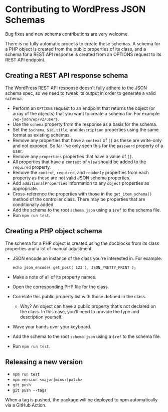 # Contributing to WordPress JSON Schemas

Bug fixes and new schema contributions are very welcome.

There is no fully automatic process to create these schemas. A schema for a PHP object is created from the public properties of its class, and a schema for a REST API response is created from an OPTIONS request to its REST API endpoint.

## Creating a REST API response schema

The WordPress REST API response doesn't fully adhere to the JSON schema spec, so we need to tweak its output in order to generate a valid schema.

* Perform an `OPTIONS` request to an endpoint that returns the object (or array of the objects) that you want to create a schema for. For example `/wp-json/wp/v2/users`.
* Use the `schema` property from the response as a basis for the schema.
* Set the `$schema`, `$id`, `title`, and `description` properties using the same format as existing schemas.
* Remove any properties that have a `context` of `[]` as these are write-only and not exposed. So far I've only seen this for the `password` property of a user.
* Remove any `properties` properties that have a value of `[]`.
* All properties that have a `context` of `view` should be added to the `required` property.
* Remove the `context`, `required`, and `readonly` properties from each property as these are not valid JSON schema properties.
* Add `additionalProperties` information to any `object` properties as appropriate.
* Cross-reference the properties with those in the `get_item_schema()` method of the controller class. There may be properties that are conditionally added.
* Add the schema to the root `schema.json` using a `$ref` to the schema file.
* Run `npm run test`.

## Creating a PHP object schema

The schema for a PHP object is created using the docblocks from its class properties and a lot of manual adjustment.

* JSON encode an instance of the class you're interested in. For example:

      echo json_encode( get_post( 123 ), JSON_PRETTY_PRINT );

* Make a note of all of its property names.
* Open the corresponding PHP file for the class.
* Correlate this public property list with those defined in the class.
  - Why? An object can have a public property that's not declared on the class. In this case, you'll need to provide the type and description yourself.
* Wave your hands over your keyboard.
* Add the schema to the root `schema.json` using a `$ref` to the schema file.
* Run `npm run test`.

## Releasing a new version

* `npm run test`
* `npm version <major|minor|patch>`
* `git push`
* `git push --tags`

When a tag is pushed, the package will be deployed to npm automatically via a GitHub Action.
